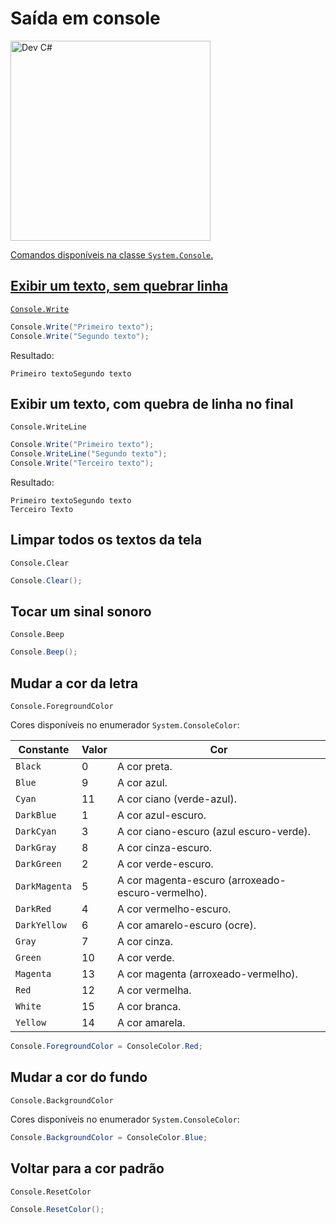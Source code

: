# Saída em console

<a href="https://youtu.be/zRzLq1zzb5M"><img src="https://img.youtube.com/vi/zRzLq1zzb5M/maxresdefault.jpg" width=320 alt="Dev C#" />

Comandos disponíveis na classe `System.Console`.

## Exibir um texto, sem quebrar linha

`Console.Write`

```cs
Console.Write("Primeiro texto");
Console.Write("Segundo texto");
```

Resultado:

```
Primeiro textoSegundo texto
```

## Exibir um texto, com quebra de linha no final

`Console.WriteLine`

```cs
Console.Write("Primeiro texto");
Console.WriteLine("Segundo texto");
Console.Write("Terceiro texto");
```

Resultado:

```
Primeiro textoSegundo texto
Terceiro Texto
```

## Limpar todos os textos da tela

`Console.Clear`

```cs
Console.Clear();
```

##  Tocar um sinal sonoro

`Console.Beep`

```cs
Console.Beep();
```

## Mudar a cor da letra

`Console.ForegroundColor`

Cores disponíveis no enumerador `System.ConsoleColor`:

Constante | Valor | Cor
--  | -- | --
`Black` | 0 | A cor preta.
`Blue` | 9 | A cor azul.
`Cyan` | 11 | A cor ciano (verde-azul).
`DarkBlue` | 1 | A cor azul-escuro.
`DarkCyan` | 3 | A cor ciano-escuro (azul escuro-verde).
`DarkGray` | 8 | A cor cinza-escuro.
`DarkGreen` | 2 | A cor verde-escuro.
`DarkMagenta` | 5 | A cor magenta-escuro (arroxeado-escuro-vermelho).
`DarkRed` | 4 | A cor vermelho-escuro.
`DarkYellow` | 6 | A cor amarelo-escuro (ocre).
`Gray` | 7 | A cor cinza.
`Green` | 10 | A cor verde.
`Magenta` | 13 | A cor magenta (arroxeado-vermelho).
`Red` | 12 | A cor vermelha.
`White` | 15 | A cor branca.
`Yellow` | 14 | A cor amarela.

```cs
Console.ForegroundColor = ConsoleColor.Red;
```

## Mudar a cor do fundo

`Console.BackgroundColor`

Cores disponíveis no enumerador `System.ConsoleColor`:

```cs
Console.BackgroundColor = ConsoleColor.Blue;
```

## Voltar para a cor padrão

`Console.ResetColor`

```cs
Console.ResetColor();
```
